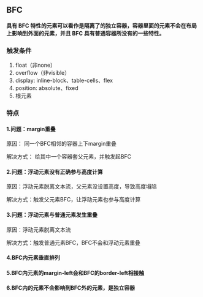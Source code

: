 ## BFC

**具有 BFC 特性的元素可以看作是隔离了的独立容器，容器里面的元素不会在布局上影响到外面的元素，并且 BFC 具有普通容器所没有的一些特性。**

### 触发条件

1. float（非none）
2. overflow（非visible）
3. display: inline-block、table-cells、flex
4. position: absolute、fixed
5. 根元素



### 特点

#### 1.问题：margin重叠

原因： 同一个BFC相邻的容器上下margin重叠

解决方式： 给其中一个容器套父元素，并触发起BFC

#### 2.问题：浮动元素没有正确参与高度计算

原因：浮动元素脱离文本流，父元素没设置高度，导致高度塌陷

解决方式：触发父元素BFC，让浮动元素也参与高度计算

#### 3.问题：浮动元素与普通元素发生重叠

原因：浮动元素脱离文本流

解决方式：触发普通元素BFC，BFC不会和浮动元素重叠

#### 4.BFC内元素垂直排列

#### 5.BFC内元素的margin-left会和BFC的border-left相接触

#### 6.BFC内的元素不会影响到BFC外的元素，是独立容器



